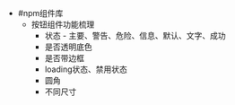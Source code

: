 - #npm组件库
	- 按钮组件功能梳理
		- 状态 - 主要、警告、危险、信息、默认、文字、成功
		- 是否透明底色
		- 是否带边框
		- loading状态、禁用状态
		- 圆角
		- 不同尺寸